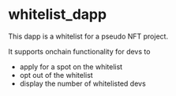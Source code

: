 # whitelist_dapp

This dapp is a whitelist for a pseudo NFT project.

It supports onchain functionality for devs to 
- apply for a spot on the whitelist
- opt out of the whitelist 
- display the number of whitelisted devs
